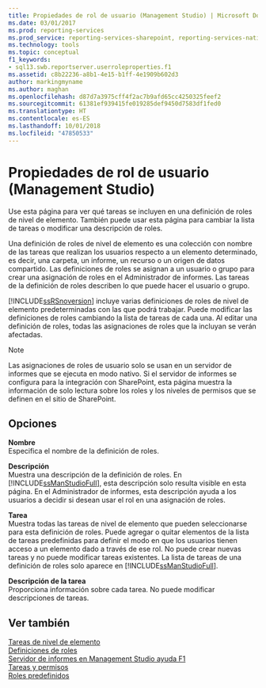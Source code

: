 ```yaml
---
title: Propiedades de rol de usuario (Management Studio) | Microsoft Docs
ms.date: 03/01/2017
ms.prod: reporting-services
ms.prod_service: reporting-services-sharepoint, reporting-services-native
ms.technology: tools
ms.topic: conceptual
f1_keywords:
- sql13.swb.reportserver.userroleproperties.f1
ms.assetid: c8b22236-a8b1-4e15-b1ff-4e1909b602d3
author: markingmyname
ms.author: maghan
ms.openlocfilehash: d87d7a3975cff4f2ac7b9afd65cc4250325feef2
ms.sourcegitcommit: 61381ef939415fe019285def9450d7583df1fed0
ms.translationtype: HT
ms.contentlocale: es-ES
ms.lasthandoff: 10/01/2018
ms.locfileid: "47850533"
---
```

# <a name="user-role-properties-management-studio"></a>Propiedades de rol de usuario (Management Studio)
  Use esta página para ver qué tareas se incluyen en una definición de roles de nivel de elemento. También puede usar esta página para cambiar la lista de tareas o modificar una descripción de roles.  
  
 Una definición de roles de nivel de elemento es una colección con nombre de las tareas que realizan los usuarios respecto a un elemento determinado, es decir, una carpeta, un informe, un recurso o un origen de datos compartido. Las definiciones de roles se asignan a un usuario o grupo para crear una asignación de roles en el Administrador de informes. Las tareas de la definición de roles describen lo que puede hacer el usuario o grupo.  
  
 [!INCLUDE[ssRSnoversion](../../includes/ssrsnoversion-md.md)] incluye varias definiciones de roles de nivel de elemento predeterminadas con las que podrá trabajar. Puede modificar las definiciones de roles cambiando la lista de tareas de cada una. Al editar una definición de roles, todas las asignaciones de roles que la incluyan se verán afectadas.  
  
> [!NOTE]  
>  Las asignaciones de roles de usuario solo se usan en un servidor de informes que se ejecuta en modo nativo. Si el servidor de informes se configura para la integración con SharePoint, esta página muestra la información de solo lectura sobre los roles y los niveles de permisos que se definen en el sitio de SharePoint.  
  
## <a name="options"></a>Opciones  
 **Nombre**  
 Especifica el nombre de la definición de roles.  
  
 **Descripción**  
 Muestra una descripción de la definición de roles. En [!INCLUDE[ssManStudioFull](../../includes/ssmanstudiofull-md.md)], esta descripción solo resulta visible en esta página. En el Administrador de informes, esta descripción ayuda a los usuarios a decidir si desean usar el rol en una asignación de roles.  
  
 **Tarea**  
 Muestra todas las tareas de nivel de elemento que pueden seleccionarse para esta definición de roles. Puede agregar o quitar elementos de la lista de tareas predefinidas para definir el modo en que los usuarios tienen acceso a un elemento dado a través de ese rol. No puede crear nuevas tareas y no puede modificar tareas existentes. La lista de tareas de una definición de roles solo aparece en [!INCLUDE[ssManStudioFull](../../includes/ssmanstudiofull-md.md)].  
  
 **Descripción de la tarea**  
 Proporciona información sobre cada tarea. No puede modificar descripciones de tareas.  
  
## <a name="see-also"></a>Ver también  
 [Tareas de nivel de elemento](../../reporting-services/security/tasks-and-permissions-item-level-tasks.md)   
 [Definiciones de roles](../../reporting-services/security/role-definitions.md)   
 [Servidor de informes en Management Studio ayuda F1](../../reporting-services/tools/report-server-in-management-studio-f1-help.md)   
 [Tareas y permisos](../../reporting-services/security/tasks-and-permissions.md)   
 [Roles predefinidos](../../reporting-services/security/role-definitions-predefined-roles.md)  
  
  
